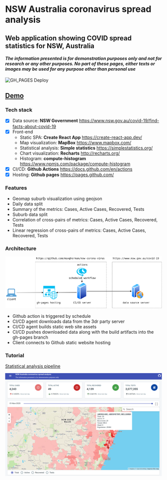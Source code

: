 # NSW Australia coronavirus spread analysis

## Web application showing COVID spread statistics for NSW, Australia

#### *The information presented is for demonstration purposes only and not for research or any other purposes. No part of these pages, either texts or images may be used for any purpose other than personal use*

![GH_PAGES Deploy](https://github.com/maxgherman/nsw-coronavirus/workflows/GH_PAGES%20Deploy/badge.svg)

## [Demo](https://maxgherman.github.io/nsw-coronavirus/)

### Tech stack

- [x] Data source: **NSW Government** https://www.nsw.gov.au/covid-19/find-facts-about-covid-19
- [x] Front-end
    - Static SPA: **Create React App** https://create-react-app.dev/
    - Map visualization: **MapBox** https://www.mapbox.com/
    - Statistical analysis: **Simple statistics** https://simplestatistics.org/
    - Chart visualization: **Recharts** http://recharts.org/
    - Histogram: **compute-histogram** https://www.npmjs.com/package/compute-histogram
- [x] CI/CD: **Github Actions** https://docs.github.com/en/actions
- [x] Hosting: **Github pages** https://pages.github.com/

### Features

- Geomap suburb visualization using geojson
- Daily data split
- Summary of the metrics: Cases, Active Cases, Recovered, Tests
- Suburb data split
- Correlation of cross-pairs of metrics: Cases, Active Cases, Recovered, Tests
- Linear regression of cross-pairs of metrics: Cases, Active Cases, Recovered, Tests

### Architecture

![Architecture](./architecture.png "Architecture")

- Github action is triggered by schedule
- CI/CD agent downloads data from the 3dr party server
- CI/CD agent builds static web site assets
- CI/CD pushes downloaded data along with the build artifacts into the gh-pages branch
- Client connects to Github static website hosting

### Tutorial

[Statistical analysis pipeline](https://www.max-gherman.dev/docs/design/statistical-analysis/contents)

![NSW Australis COVID spread](./nsw-statistics.png "NSW Australis COVID spread")
